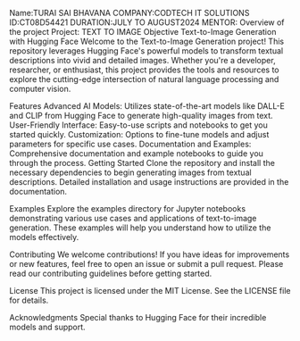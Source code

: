 Name:TURAI SAI BHAVANA
COMPANY:CODTECH IT SOLUTIONS
ID:CT08D54421
DURATION:JULY TO AUGUST2024
MENTOR:
Overview of the project
Project: TEXT TO IMAGE 
Objective
Text-to-Image Generation with Hugging Face
Welcome to the Text-to-Image Generation project! This repository leverages Hugging Face's powerful models to transform textual descriptions into vivid and detailed images. Whether you're a developer, researcher, or enthusiast, this project provides the tools and resources to explore the cutting-edge intersection of natural language processing and computer vision.

Features
Advanced AI Models: Utilizes state-of-the-art models like DALL-E and CLIP from Hugging Face to generate high-quality images from text.
User-Friendly Interface: Easy-to-use scripts and notebooks to get you started quickly.
Customization: Options to fine-tune models and adjust parameters for specific use cases.
Documentation and Examples: Comprehensive documentation and example notebooks to guide you through the process.
Getting Started
Clone the repository and install the necessary dependencies to begin generating images from textual descriptions. Detailed installation and usage instructions are provided in the documentation.

Examples
Explore the examples directory for Jupyter notebooks demonstrating various use cases and applications of text-to-image generation. These examples will help you understand how to utilize the models effectively.

Contributing
We welcome contributions! If you have ideas for improvements or new features, feel free to open an issue or submit a pull request. Please read our contributing guidelines before getting started.

License
This project is licensed under the MIT License. See the LICENSE file for details.

Acknowledgments
Special thanks to Hugging Face for their incredible models and support.
